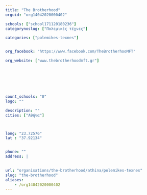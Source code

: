 ```yaml
---
title: "The Brotherhood"
orguid: "org14042020000402"

schools: ["school171120180236"]
categorynoslug: ["Πολεμικές τέχνες"]

categories: ["polemikes-texnes"]


org_facebook: "https://www.facebook.com/TheBrotherhooMFT"

org_website: ["www.thebrotherhoodmft.gr"]







count_schools: "0"
logo: ""

description: ""
cities: ["Αθήνα"]



long: "23.72576"
lat : "37.92134"


phone: ""
address: |
    

url: "organisations/the-brotherhood/athina/polemikes-texnes"
slug: "the-brotherhood"
aliases:
    - /org14042020000402
---
```



